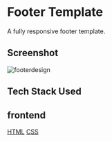 # Footer Template

A fully responsive footer template.

## Screenshot

![footerdesign](https://user-images.githubusercontent.com/77545230/197123272-cc57863e-7227-4ce6-9b4b-224b6f371b09.png)


## Tech Stack Used

## frontend

[HTML](https://img.shields.io/badge/html5%20-%23E34F26.svg?&style=for-the-badge&logo=html5&logoColor=white")
[CSS](https://img.shields.io/badge/css3%20-%231572B6.svg?&style=for-the-badge&logo=css3&logoColor=white)

